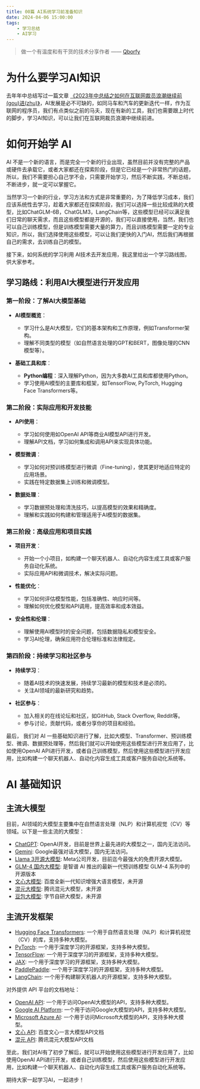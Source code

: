 ```yaml
---
title: 00篇 AI系统学习前准备知识
date: 2024-04-06 15:00:00
tags:
    - 学习总结
    - AI学习
---
```


> 做一个有温度和有干货的技术分享作者 —— [Qborfy](https://qborfy.com)


# 为什么要学习AI知识
去年年中总结写过一篇文章 [《2023年中总结之如何在互联网裁员浪潮继续前(gou)进(zhu)》](https://qborfy.com/study/2023-middle.html)，AI发展是必不可缺的，如同马车和汽车的更新迭代一样，作为互联网的程序员，我们有点类似之前的马夫，现在有新的工具，我们也需要跟上时代的脚步，学习AI知识，可以让我们在互联网裁员浪潮中继续前进。

# 如何开始学 AI
AI 不是一个新的语言，而是完全一个新的行业出现，虽然目前并没有完整的产品或硬件去承载它，或者大家都还在探索阶段，但是它已经是一个非常热门的话题，所以，我们不需要担心自己学不会，只需要开始学习，然后不断实践，不断总结，不断进步，就一定可以掌握它。

当然学习一个新的行业，学习方法和方式是非常重要的，为了降低学习成本，我们应该系统性去学习，趁着大家都还在探索阶段，我们可以选择一些比较成熟的大模型，比如ChatGLM-6B，ChatGLM3，LangChain等，这些模型已经可以满足我们日常的聊天需求，而且这些模型都是开源的，我们可以直接使用，当然，我们也可以自己训练模型，但是训练模型需要大量的算力，而且训练模型需要一定的专业知识，所以，我们选择使用这些模型，可以让我们更快的入门AI，然后我们再根据自己的需求，去训练自己的模型。

接下来，如何系统的学习利用 AI技术去开发应用，我这里给出一个学习路线图，供大家参考。

## 学习路线：利用AI大模型进行开发应用

### 第一阶段：了解AI大模型基础
- **AI模型概览**：
  - 学习什么是AI大模型，它们的基本架构和工作原理，例如Transformer架构。
  - 理解不同类型的模型（如自然语言处理的GPT和BERT，图像处理的CNN模型等）。

- **基础工具和库**：
  - **Python编程**：深入理解Python，因为大多数AI工具和库都使用Python。
  - 学习使用AI模型的主要库和框架，如TensorFlow, PyTorch, Hugging Face Transformers等。

### 第二阶段：实际应用和开发技能
- **API使用**：
  - 学习如何使用如OpenAI API等商业AI模型API进行开发。
  - 理解API文档，学习如何集成和调用API来实现具体功能。

- **模型微调**：
  - 学习如何对预训练模型进行微调（Fine-tuning），使其更好地适应特定的应用场景。
  - 实践在特定数据集上训练和微调模型。

- **数据处理**：
  - 学习数据预处理和清洗技巧，以提高模型的效果和精确度。
  - 理解和实践如何构建和管理适用于AI模型的数据集。

### 第三阶段：高级应用和项目实践
- **项目开发**：
  - 开始一个小项目，如构建一个聊天机器人、自动化内容生成工具或客户服务自动化系统。
  - 实际应用API和微调技术，解决实际问题。

- **性能优化**：
  - 学习如何评估模型性能，包括准确性、响应时间等。
  - 理解如何优化模型和API调用，提高效率和成本效益。

- **安全性和伦理**：
  - 理解使用AI模型时的安全问题，包括数据隐私和模型安全。
  - 学习AI伦理，确保应用符合伦理标准和法律规定。

### 第四阶段：持续学习和社区参与
- **持续学习**：
  - 随着AI技术的快速发展，持续学习最新的模型和技术是必须的。
  - 关注AI领域的最新研究和趋势。

- **社区参与**：
  - 加入相关的在线论坛和社区，如GitHub, Stack Overflow, Reddit等。
  - 参与讨论，贡献代码，或者分享你的项目和经验。

最后， 我们对 AI 一些基础知识进行了解，比如大模型、Transformer、预训练模型、微调、数据预处理等，然后我们就可以开始使用这些模型进行开发应用了，比如使用OpenAI API进行开发，或者自己训练模型，然后使用这些模型进行开发应用，比如构建一个聊天机器人、自动化内容生成工具或客户服务自动化系统等。

# AI 基础知识

## 主流大模型

目前，AI领域的大模型主要集中在自然语言处理（NLP）和计算机视觉（CV）等领域。以下是一些主流的大模型：

- [ChatGPT](https://openai.com/): OpenAI开发，目前是世界上最先进的大模型之一，国内无法访问。
- [Gemini](https://gemini.google.com/): Google最强对话大模型，国内无法访问。
- [Llama 3开源大模型](https://github.com/meta-llama/llama3): Meta公司开发，目前迄今最强大的免费开源大模型。
- [GLM-4 国内大模型](https://github.com/THUDM/GLM-4): 是智谱 AI 推出的最新一代预训练模型 GLM-4 系列中的开源版本
- [文心大模型](https://wenxin.baidu.com/): 百度全新一代知识增强大语言模型，未开源
- [混元大模型](https://hunyuan.tencent.com/): 腾讯混元大模型，未开源
- [豆包大模型](https://www.doubao.com/chat/): 字节自研大模型，未开源

## 主流开发框架

- [Hugging Face Transformers](https://huggingface.co/transformers/): 一个用于自然语言处理（NLP）和计算机视觉（CV）的库，支持多种大模型。
- [PyTorch](https://pytorch.org/): 一个用于深度学习的开源框架，支持多种大模型。
- [TensorFlow](https://www.tensorflow.org/?hl=zh-cn): 一个用于深度学习的开源框架，支持多种大模型。
- [JAX](https://github.com/google/jax): 一个用于深度学习的开源框架，支持多种大模型。
- [PaddlePaddle](https://www.paddlepaddle.org.cn/): 一个用于深度学习的开源框架，支持多种大模型。
- [LangChain](https://github.com/huggingface/langchain): 一个用于构建聊天机器人的开源框架，支持多种大模型。

对外提供 API 平台的文档地址：

- [OpenAI API](https://openai.com/api/): 一个用于访问OpenAI大模型的API，支持多种大模型。
- [Google AI Platform](https://cloud.google.com/ai-platform): 一个用于访问Google大模型的API，支持多种大模型。
- [Microsoft Azure AI](https://azure.microsoft.com/zh-cn/products/ai-services/): 一个用于访问Microsoft大模型的API，支持多种大模型。
- [文心 API](https://cloud.baidu.com/doc/WENXINWORKSHOP/s/7ltgucw50): 百度文心一言大模型API文档
- [混元 API](https://cloud.tencent.com/document/product/1729): 腾讯混元大模型API文档


至此，我们对AI有了初步了解后，就可以开始使用这些模型进行开发应用了，比如使用OpenAI API进行开发，或者自己训练模型，然后使用这些模型进行开发应用，比如构建一个聊天机器人、自动化内容生成工具或客户服务自动化系统等。

期待大家一起学习AI，一起进步！